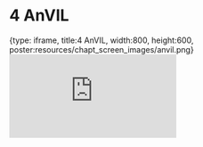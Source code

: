 # 4 AnVIL
 
{type: iframe, title:4 AnVIL, width:800, height:600, poster:resources/chapt_screen_images/anvil.png}
![](https://sayumiyork.github.io/miniCURE-16S_Test/anvil.html)
 

 

